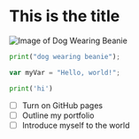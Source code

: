 # This is the title

![Image of Dog Wearing Beanie](https://www.adobe.com/creativecloud/photography/discover/media_131179edca5f92db203e2b78cb8a308605afbc958.png?width=750&format=png&optimize=medium)

``` python
print("dog wearing beanie");
```

``` javascript
var myVar = "Hello, world!";
```
~~~ python
print('hi')
~~~

- [ ] Turn on GitHub pages
- [ ] Outline my portfolio
- [ ] Introduce myself to the world
